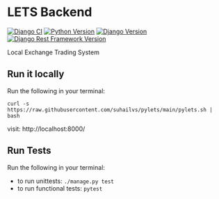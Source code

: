 # LETS Backend
[![Django CI](https://github.com/suhailvs/pylets/actions/workflows/django.yml/badge.svg)](https://github.com/suhailvs/pylets/actions/workflows/django.yml)
[![Python Version](https://img.shields.io/badge/python-3.12-brightgreen.svg)](https://python.org)
[![Django Version](https://img.shields.io/badge/django-5.1-brightgreen.svg)](https://djangoproject.com)
[![Django Rest Framework Version](https://img.shields.io/badge/django--rest--framework-3.15.2-brightgreen.svg)](https://www.django-rest-framework.org/)

Local Exchange Trading System

## Run it locally

Run the following in your terminal:
```
curl -s https://raw.githubusercontent.com/suhailvs/pylets/main/pylets.sh | bash
```
visit: http://localhost:8000/

## Run Tests

Run the following in your terminal:
+ to run unittests: `./manage.py test`
+ to run functional tests: `pytest`